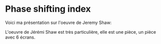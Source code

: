 # Phase shifting index
Voici ma présentation sur l'oeuvre de Jeremy Shaw:

L'oeuvre de Jérémi Shaw est très particulière, elle est une pièce,
un pièce avec 6 écrans.
